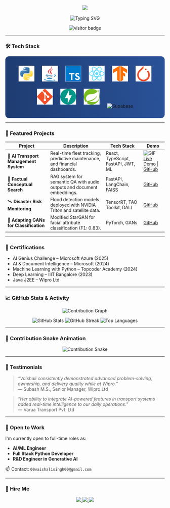 <p align="center">
  <img src="https://capsule-render.vercel.app/api?type=waving&color=d4a5ff&height=200&section=header&text=Vaishali%20Singh%20Portfolio&fontSize=38&fontAlignY=40&desc=AI%20Enthusiast%20%7C%20Python%20Developer%20%7C%20ML%20Engineer&descSize=20"/>
</p>

<p align="center">
  <img src="https://readme-typing-svg.herokuapp.com?font=Fira+Code&size=28&duration=3000&pause=1000&color=FF4B2B&center=true&vCenter=true&width=800&lines=👋+Hi%2C+I'm+Vaishali+Singh!;AI+Engineer+%7C+Python+Developer+%7C+Data+Scientist;Building+impactful+AI-powered+systems." alt="Typing SVG"/>
</p>

<p align="center">
  <img src="https://komarev.com/ghpvc/?username=Vaishalis27&label=Visitors&color=brightgreen&style=flat" alt="visitor badge"/>
</p>

---

### 🛠️ Tech Stack

<div align="center" style="background: linear-gradient(to right, #1e3c72, #2a5298); padding: 20px; border-radius: 12px;">
  <img src="https://raw.githubusercontent.com/devicons/devicon/master/icons/python/python-original.svg" alt="Python" title="Python - Versatile programming language" width="50" height="50" style="margin: 10px;"/>
  <img src="https://raw.githubusercontent.com/devicons/devicon/master/icons/java/java-original.svg" alt="Java" title="Java - Enterprise backend development" width="50" height="50" style="margin: 10px;"/>
  <img src="https://raw.githubusercontent.com/devicons/devicon/master/icons/typescript/typescript-original.svg" alt="TypeScript" title="TypeScript - JavaScript with types" width="50" height="50" style="margin: 10px;"/>
  <img src="https://raw.githubusercontent.com/devicons/devicon/master/icons/react/react-original.svg" alt="React" title="React.js - Frontend framework" width="50" height="50" style="margin: 10px;"/>
  <img src="https://raw.githubusercontent.com/devicons/devicon/master/icons/tensorflow/tensorflow-original.svg" alt="TensorFlow" title="TensorFlow - Deep learning framework" width="50" height="50" style="margin: 10px;"/>
  <img src="https://raw.githubusercontent.com/devicons/devicon/master/icons/pytorch/pytorch-original.svg" alt="PyTorch" title="PyTorch - Neural networks" width="50" height="50" style="margin: 10px;"/>
  <img src="https://raw.githubusercontent.com/devicons/devicon/master/icons/git/git-original.svg" alt="Git" title="Git - Version Control" width="50" height="50" style="margin: 10px;"/>
  <img src="https://raw.githubusercontent.com/devicons/devicon/master/icons/fastapi/fastapi-original.svg" alt="FastAPI" title="FastAPI – Python APIs" width="50" height="50" style="margin: 10px;"/>
  <img src="https://raw.githubusercontent.com/devicons/devicon/master/icons/spring/spring-original.svg" alt="Spring Boot" title="Spring Boot – Java Microservices" width="50" height="50" style="margin: 10px;"/>
  <img src="https://avatars.githubusercontent.com/u/54469796?s=200&v=4" alt="Supabase" title="Supabase – Firebase Alternative" width="50" height="50" style="margin: 10px;"/>
</div>

---

### 📂 Featured Projects

| Project | Description | Tech Stack | Demo |
|--------|-------------|------------|------|
| 🚛 **AI Transport Management System** | Real-time fleet tracking, predictive maintenance, and financial dashboards. | React, TypeScript, FastAPI, JWT, ML | ![GIF](https://media.giphy.com/media/3o7aD2saalBwwftBIY/giphy.gif)<br>[Live Demo](https://www.varuatransport.in) \| [GitHub](https://github.com/Vaishalis27/transport-management-system) |
| 📖 **Factual Conceptual Search** | RAG system for semantic QA with audio outputs and document embeddings. | FastAPI, LangChain, FAISS | [GitHub](https://github.com/Vaishalis27/factual-conceptual-search) |
| 🛰 **Disaster Risk Monitoring** | Flood detection models deployed with NVIDIA Triton and satellite data. | TensorRT, TAO Toolkit, DALI | [GitHub](https://github.com/Vaishalis27/disaster-monitoring) |
| 🧬 **Adapting GANs for Classification** | Modified StarGAN for facial attribute classification (F1: 0.83). | PyTorch, GANs | [GitHub](https://github.com/Vaishalis27/adapting-gans-classification) |

---

### 💼 Certifications

- AI Genius Challenge – Microsoft Azure (2025)
- AI & Document Intelligence – Microsoft (2024)
- Machine Learning with Python – Topcoder Academy (2024)
- Deep Learning – IIIT Bangalore (2023)
- Java J2EE – Wipro Ltd

---

### 📈 GitHub Stats & Activity

<p align="center">
  <img src="https://github-readme-activity-graph.vercel.app/graph?username=Vaishalis27&theme=react-dark" alt="Contribution Graph"/>
</p>

<p align="center">
  <img src="https://github-readme-stats.vercel.app/api?username=Vaishalis27&show_icons=true&theme=radical" alt="GitHub Stats"/>
  <img src="https://github-readme-streak-stats.herokuapp.com/?user=Vaishalis27&theme=radical" alt="GitHub Streak"/>
  <img src="https://github-readme-stats.vercel.app/api/top-langs/?username=Vaishalis27&layout=compact&theme=radical" alt="Top Languages"/>
</p>

---

### 🐍 Contribution Snake Animation

<p align="center">
  <img src="https://raw.githubusercontent.com/Vaishalis27/Vaishalis27/output/github-contribution-grid-snake.svg" alt="Contribution Snake"/>
</p>


---

### 💬 Testimonials

> *“Vaishali consistently demonstrated advanced problem-solving, ownership, and delivery quality while at Wipro.”*  
> — Subash M.S., Senior Manager, Wipro Ltd

> *“Her ability to integrate AI-powered features in transport systems added real-time intelligence to our daily operations.”*  
> — Varua Transport Pvt. Ltd

---

### 🧲 Open to Work

I'm currently open to full-time roles as:
- **AI/ML Engineer**
- **Full Stack Python Developer**
- **R&D Engineer in Generative AI**

📫 Contact: `00vaishalisingh00@gmail.com`

---

### 🤝 Hire Me

<p align="center">
  <a href="mailto:00vaishalisingh00@gmail.com">
    <img src="https://img.shields.io/badge/Email-Me-red?style=for-the-badge&logo=gmail&logoColor=white"/>
  </a>
  <a href="https://www.linkedin.com/in/vaishali-singh-3a663b154/">
    <img src="https://img.shields.io/badge/Connect-LinkedIn-blue?style=for-the-badge&logo=linkedin"/>
  </a>
  <a href="https://github.com/Vaishalis27">
    <img src="https://img.shields.io/badge/View-GitHub-black?style=for-the-badge&logo=github"/>
  </a>
</p>
